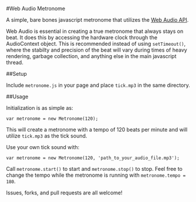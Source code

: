 #Web Audio Metronome

A simple, bare bones javascript metronome that utilizes the [Web Audio API](http://webaudio.github.io/web-audio-api/).

Web Audio is essential in creating a true metronome that always stays on beat. It does this by accessing the hardware clock through the AudioContext object. This is recommended instead of using `setTimeout()`, where the stabilty and precision of the beat will vary during times of heavy rendering, garbage collection, and anything else in the main javascript thread.

##Setup

Include `metronome.js` in your page and place `tick.mp3` in the same directory.

##Usage

Initialization is as simple as:

```var metronome = new Metronome(120);```

This will create a metronome with a tempo of 120 beats per minute and will utilize `tick.mp3` as the tick sound.

Use your own tick sound with:

```var metronome = new Metronome(120, 'path_to_your_audio_file.mp3');```

Call `metronome.start()` to start and `metronome.stop()` to stop. Feel free to change the tempo while the metronome is running with `metronome.tempo = 180`.

Issues, forks, and pull requests are all welcome!


